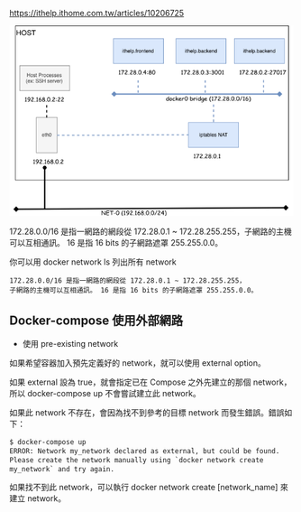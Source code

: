 
https://ithelp.ithome.com.tw/articles/10206725

<img src="https://github.com/daniel-qa/Docker-Compose/blob/main/%E7%B6%B2%E8%B7%AF/docker_network.png?raw=true" >

172.28.0.0/16 是指一網路的網段從 172.28.0.1 ~ 172.28.255.255，子網路的主機可以互相通訊。 16 是指 16 bits 的子網路遮罩 255.255.0.0。

你可以用 docker network ls 列出所有 network


```
172.28.0.0/16 是指一網路的網段從 172.28.0.1 ~ 172.28.255.255，
子網路的主機可以互相通訊。 16 是指 16 bits 的子網路遮罩 255.255.0.0。
```



## Docker-compose 使用外部網路


* 使用 pre-existing network

如果希望容器加入預先定義好的 network，就可以使用 external option。

如果 external 設為 true，就會指定已在 Compose 之外先建立的那個 network，所以 docker-compose up 不會嘗試建立此 network。

如果此 network 不存在，會因為找不到參考的目標 network 而發生錯誤。錯誤如下：

```
$ docker-compose up
ERROR: Network my_network declared as external, but could be found. Please create the network manually using `docker network create my_network` and try again.
```
如果找不到此 network，可以執行 docker network create [network_name] 來建立 network。
